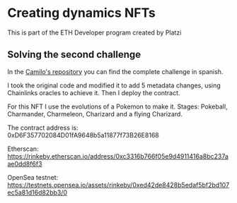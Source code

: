 # Creating dynamics NFTs 

This is part of the ETH Developer program created by Platzi

## Solving the second challenge

In the [Camilo's repository](https://github.com/camohe90/platziretoDNFT) you can find the complete challenge in spanish.

I took the original code and modified it to add 5 metadata changes, using Chainlinks oracles to achieve it. Then I deploy the contract. 

For this NFT I use the evolutions of a Pokemon to make it. Stages: Pokeball, Charmander, Charmeleon, Charizard and a flying Charizard.

The contract address is: 0xD6F357702084D01fA9648b5a11877f73B26E8168

Etherscan: https://rinkeby.etherscan.io/address/0xc3316b766f05e9d4911416a8bc237aae0dd8f6f3

OpenSea testnet: https://testnets.opensea.io/assets/rinkeby/0xed42de8428b5edaf5bf2bd107ec5a81d16d82bb3/0

